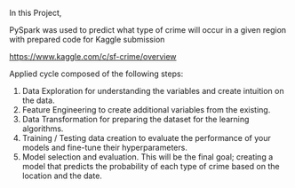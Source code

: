 
In this Project,

PySpark was used to predict what type of crime will occur in a given region with prepared code for Kaggle submission

https://www.kaggle.com/c/sf-crime/overview

Applied cycle composed of the following steps:
<ol>
<li>Data Exploration for understanding the variables and create intuition on the data.</li>
<li>Feature Engineering to create additional variables from the existing.</li>
<li>Data Transformation for preparing the dataset for the learning algorithms.</li>
<li>Training / Testing data creation to evaluate the performance of your models and fine-tune their hyperparameters.</li>
<li>Model selection and evaluation. This will be the final goal; creating a model that predicts the probability of each type of crime based on the location and the date.</li>
</ol>
